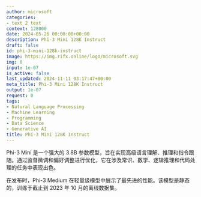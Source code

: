 ```yaml
---
author: microsoft
categories:
- text 2 text
context: 128000
date: 2024-05-26 00:00:00+00:00
description: Phi-3 Mini 128K Instruct
draft: false
id: phi-3-mini-128k-instruct
image: https://img.rifx.online/logo/microsoft.svg
img: 0
input: 1e-07
is_active: false
last_updated: 2024-11-11 03:17:47+00:00
meta_title: Phi-3 Mini 128K Instruct
output: 1e-07
request: 0
tags:
- Natural Language Processing
- Machine Learning
- Programming
- Data Science
- Generative AI
title: Phi-3 Mini 128K Instruct
---
```
















Phi-3 Mini 是一个强大的 3.8B 参数模型，旨在实现高级语言理解、推理和指令跟随。通过监督微调和偏好调整进行优化，它在涉及常识、数学、逻辑推理和代码处理的任务中表现出色。

在发布时，Phi-3 Medium 在轻量级模型中展示了最先进的性能。该模型是静态的，训练于截止到 2023 年 10 月的离线数据集。

